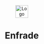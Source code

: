 <header>
        <div class="LN">
        <img src="https://i.ibb.co/LJTcC0K/Logo-1.png" alt="Logo" style="height: 40px;"> <h1>Enfrade</h1>
        </div>
</header>

<!-- STYLESHEETS -->

<style>
        .LN{
                verticle-align: middle;
        }
</style>
